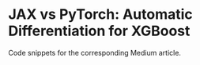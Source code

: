 # JAX vs PyTorch: Automatic Differentiation for XGBoost
Code snippets for the corresponding Medium article.
